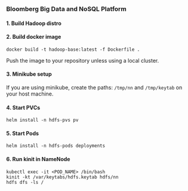 ### Bloomberg Big Data and NoSQL Platform
#### 1. Build Hadoop distro
#### 2. Build docker image 
```
docker build -t hadoop-base:latest -f Dockerfile .
```
Push the image to your repository unless using a local cluster.

#### 3. Minikube setup

If you are using minikube, create the paths:
`/tmp/nn` and `/tmp/keytab` on your host machine.

#### 4. Start PVCs
```
helm install -n hdfs-pvs pv
```
#### 5. Start Pods
```
helm install -n hdfs-pods deployments
```
#### 6. Run kinit in NameNode
```
kubectl exec -it <POD_NAME> /bin/bash
kinit -kt /var/keytabs/hdfs.keytab hdfs/nn
hdfs dfs -ls /
```
